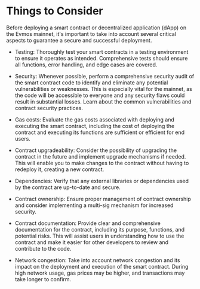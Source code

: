 # Things to Consider

Before deploying a smart contract or decentralized application (dApp) on the Evmos mainnet, it's important to take into account several critical aspects to guarantee a secure and successful deployment.

- Testing: Thoroughly test your smart contracts in a testing environment to ensure it operates as intended. Comprehensive tests should ensure all functions, error handling, and edge cases are covered.

- Security: Whenever possible, perform a comprehensive security audit of the smart contract code to identify and eliminate any potential vulnerabilities or weaknesses. This is especially vital for the mainnet, as the code will be accessible to everyone and any security flaws could result in substantial losses. Learn about the common vulnerabilities and contract security practices. 

- Gas costs: Evaluate the gas costs associated with deploying and executing the smart contract, including the cost of deploying the contract and executing its functions are sufficient or efficient for end users.

- Contract upgradeability: Consider the possibility of upgrading the contract in the future and implement upgrade mechanisms if needed. This will enable you to make changes to the contract without having to redeploy it, creating a new contract.

- Dependencies: Verify that any external libraries or dependencies used by the contract are up-to-date and secure.

- Contract ownership: Ensure proper management of contract ownership and consider implementing a multi-sig mechanism for increased security.

- Contract documentation: Provide clear and comprehensive documentation for the contract, including its purpose, functions, and potential risks. This will assist users in understanding how to use the contract and make it easier for other developers to review and contribute to the code.

- Network congestion: Take into account network congestion and its impact on the deployment and execution of the smart contract. During high network usage, gas prices may be higher, and transactions may take longer to confirm.